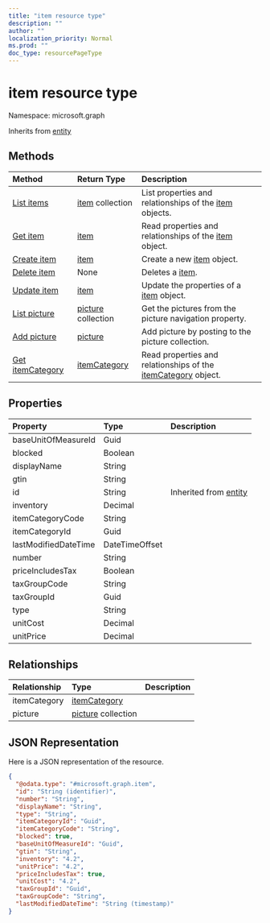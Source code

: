 ```yaml
---
title: "item resource type"
description: ""
author: ""
localization_priority: Normal
ms.prod: ""
doc_type: resourcePageType
---
```


# item resource type


Namespace: microsoft.graph




Inherits from [entity](../resources/entity.md)

## Methods
|Method|Return Type|Description|
|:---|:---|:---|
|[List items](../api/item-list.md)|[item](../resources/item.md) collection|List properties and relationships of the [item](../resources/item.md) objects.|
|[Get item](../api/item-get.md)|[item](../resources/item.md)|Read properties and relationships of the [item](../resources/item.md) object.|
|[Create item](../api/item-create.md)|[item](../resources/item.md)|Create a new [item](../resources/item.md) object.|
|[Delete item](../api/item-delete.md)|None|Deletes a [item](../resources/item.md).|
|[Update item](../api/item-update.md)|[item](../resources/item.md)|Update the properties of a [item](../resources/item.md) object.|
|[List picture](../api/item-list-picture.md)|[picture](../resources/picture.md) collection|Get the pictures from the picture navigation property.|
|[Add picture](../api/item-post-picture.md)|[picture](../resources/picture.md)|Add picture by posting to the picture collection.|
|[Get itemCategory](../api/itemcategory-get.md)|[itemCategory](../resources/itemcategory.md)|Read properties and relationships of the [itemCategory](../resources/itemcategory.md) object.|

## Properties
|Property|Type|Description|
|:---|:---|:---|
|baseUnitOfMeasureId|Guid||
|blocked|Boolean||
|displayName|String||
|gtin|String||
|id|String| Inherited from [entity](../resources/entity.md)|
|inventory|Decimal||
|itemCategoryCode|String||
|itemCategoryId|Guid||
|lastModifiedDateTime|DateTimeOffset||
|number|String||
|priceIncludesTax|Boolean||
|taxGroupCode|String||
|taxGroupId|Guid||
|type|String||
|unitCost|Decimal||
|unitPrice|Decimal||

## Relationships
|Relationship|Type|Description|
|:---|:---|:---|
|itemCategory|[itemCategory](../resources/itemcategory.md)||
|picture|[picture](../resources/picture.md) collection||

## JSON Representation
Here is a JSON representation of the resource.
<!-- {
  "blockType": "resource",
  "keyProperty": "id",
  "@odata.type": "microsoft.graph.item",
  "baseType": "microsoft.graph.entity",
  "openType": false
}
-->
``` json
{
  "@odata.type": "#microsoft.graph.item",
  "id": "String (identifier)",
  "number": "String",
  "displayName": "String",
  "type": "String",
  "itemCategoryId": "Guid",
  "itemCategoryCode": "String",
  "blocked": true,
  "baseUnitOfMeasureId": "Guid",
  "gtin": "String",
  "inventory": "4.2",
  "unitPrice": "4.2",
  "priceIncludesTax": true,
  "unitCost": "4.2",
  "taxGroupId": "Guid",
  "taxGroupCode": "String",
  "lastModifiedDateTime": "String (timestamp)"
}
```

